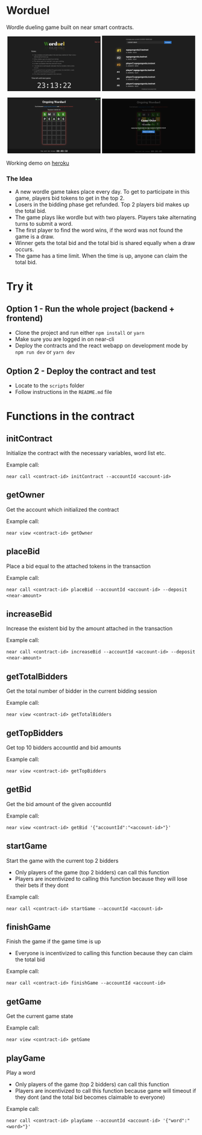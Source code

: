 Worduel
==================

Wordle dueling game built on near smart contracts.

<p align="middle">
  <img src="Screen%20Shot%202022-04-17%20at%2005.03.53.png" width="49%" />
  <img src="Screen%20Shot%202022-04-17%20at%2005.17.41.png" width="49%" /> 
</p>
<p align="middle">
  <img src="Screen%20Shot%202022-04-17%20at%2005.05.17.png" width="49%" /> 
  <img src="Screen%20Shot%202022-04-17%20at%2005.06.13.png" width="49%" />
</p>

Working demo on [heroku](https://rocky-sands-27300.herokuapp.com/)

### The Idea
- A new wordle game takes place every day. To get to participate in this game, players bid tokens to get in the top 2.
- Losers in the bidding phase get refunded. Top 2 players bid makes up the total bid.
- The game plays like wordle but with two players. Players take alternating turns to submit a word.
- The first player to find the word wins, if the word was not found the game is a draw.
- Winner gets the total bid and the total bid is shared equally when a draw occurs.
- The game has a time limit. When the time is up, anyone can claim the total bid.

# Try it

## Option 1 - Run the whole project (backend + frontend)
- Clone the project and run either `npm install` or `yarn`
- Make sure you are logged in on near-cli
- Deploy the contracts and the react webapp on development mode by `npm run dev` or `yarn dev`

## Option 2 - Deploy the contract and test
- Locate to the `scripts` folder
- Follow instructions in the `README.md` file

# Functions in the contract
initContract
---
Initialize the contract with the necessary variables, word list etc.

Example call:
```
near call <contract-id> initContract --accountId <account-id>
```
getOwner
---
Get the account which initialized the contract


Example call:
```
near view <contract-id> getOwner
```
placeBid
---
Place a bid equal to the attached tokens in the transaction

Example call:
```
near call <contract-id> placeBid --accountId <account-id> --deposit <near-amount>
```
increaseBid
---
Increase the existent bid by the amount attached in the transaction

Example call:
```
near call <contract-id> increaseBid --accountId <account-id> --deposit <near-amount>
```
getTotalBidders
---
Get the total number of bidder in the current bidding session

Example call:
```
near view <contract-id> getTotalBidders
```
getTopBidders
---
Get top 10 bidders accountId and bid amounts

Example call:
```
near view <contract-id> getTopBidders
```
getBid
---
Get the bid amount of the given accountId

Example call:
```
near view <contract-id> getBid '{"accountId":"<account-id>"}'
```
startGame
---
Start the game with the current top 2 bidders
- Only players of the game (top 2 bidders) can call this function
- Players are incentivized to calling this function because they will lose their bets if they dont

Example call:
```
near call <contract-id> startGame --accountId <account-id>
```
finishGame
---
Finish the game if the game time is up
- Everyone is incentivized to calling this function because they can claim the total bid

Example call:
```
near call <contract-id> finishGame --accountId <account-id>
```
getGame
---
Get the current game state

Example call:
```
near view <contract-id> getGame
```
playGame
---
Play a word
- Only players of the game (top 2 bidders) can call this function
- Players are incentivized to call this function because game will timeout if they dont (and the total bid becomes claimable to everyone)

Example call:
```
near call <contract-id> playGame --accountId <account-id> '{"word":"<word>"}'
```
